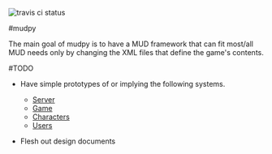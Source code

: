 ![travis ci status](https://travis-ci.org/micaiahparker/mudpy.svg?branch=master)

#mudpy

The main goal of mudpy is to have a MUD framework that can fit most/all MUD needs only by changing the XML files that define the game's contents.

#TODO 

* Have simple prototypes of or implying the following systems.
    * [Server](design/server.md)
    * [Game](design/game.md)
    * [Characters](design/characters.md)
    * [Users](design/users.md)

* Flesh out design documents




